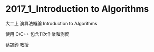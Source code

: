 # 2017_1_Introduction to Algorithms

大二上 演算法概論 Introduction to Algorithms

使用 C/C++ 包含11次作業和測資

蔡錫鈞 教授
